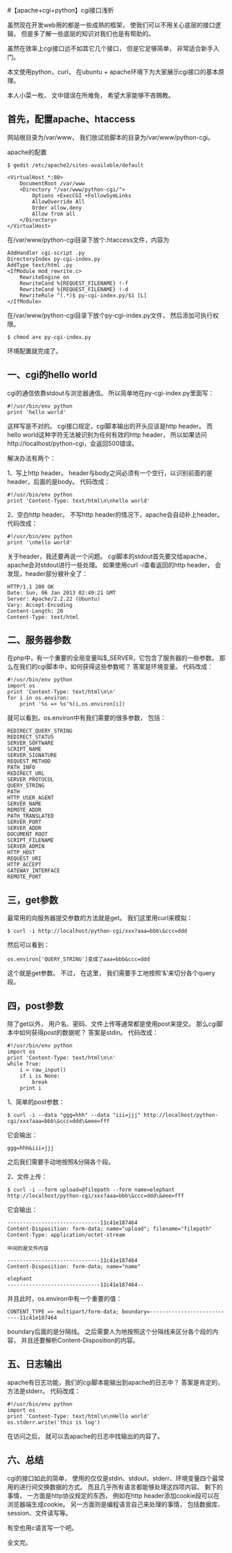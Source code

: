 #【apache+cgi+python】cgi接口浅析

虽然现在开发web用的都是一些成熟的框架，
使我们可以不用关心底层的接口逻辑，
但是多了解一些底层的知识对我们也是有帮助的。

虽然在效率上cgi接口远不如其它几个接口，
但是它足够简单，
非常适合新手入门。

本文使用python，curl，
在ubuntu + apache环境下为大家展示cgi接口的基本原理。

本人小菜一枚，
文中错误在所难免，
希望大家能够不吝赐教。

## 首先，配置apache、htaccess
网站根目录为/var/www，
我们放试验脚本的目录为/var/www/python-cgi。

apache的配置

	$ gedit /etc/apache2/sites-available/default

	<VirtualHost *:80>
		DocumentRoot /var/www
		<Directory "/var/www/python-cgi/">
			Options +ExecCGI +FollowSymLinks
			AllowOverride All
			Order allow,deny
			Allow from all
		</Directory>
	</VirtualHost>

在/var/www/python-cgi目录下放个.htaccess文件，内容为

	AddHandler cgi-script .py
	DirectoryIndex py-cgi-index.py
	AddType text/html .py
	<IfModule mod_rewrite.c>
		RewriteEngine on
		RewriteCond %{REQUEST_FILENAME} !-f
		RewriteCond %{REQUEST_FILENAME} !-d
		RewriteRule ^(.*)$ py-cgi-index.py/$1 [L]
	</IfModule>

在/var/www/python-cgi目录下放个py-cgi-index.py文件，
然后添加可执行权限。

	$ chmod a+x py-cgi-index.py

环境配置就完成了。

## 一、cgi的hello world
cgi的通信依靠stdout与浏览器通信。
所以简单地在py-cgi-index.py里面写：

	#!/usr/bin/env python
	print 'hello world'

这样写是不对的。
cgi接口规定，cgi脚本输出的开头应该是http header。
而hello world这种字符无法被识别为任何有效的http header，
所以如果访问http://localhost/python-cgi，会返回500错误。

解决办法有两个：

1、写上http header。
header与body之间必须有一个空行，以识别前面的是header，后面的是body。
代码改成：

	#!/usr/bin/env python
	print 'Content-Type: text/html\n\nhello world'

2、空白http header。
不写http header的情况下，apache会自动补上header。
代码改成：

	#!/usr/bin/env python
	print '\nhello world'

关于header，我还要再说一个问题。
cgi脚本的stdout首先要交给apache，
apache会对stdout进行一些处理。
如果使用curl -i查看返回的http header，
会发现，header部分被补全了：

	HTTP/1.1 200 OK
	Date: Sun, 06 Jan 2013 02:49:21 GMT
	Server: Apache/2.2.22 (Ubuntu)
	Vary: Accept-Encoding
	Content-Length: 20
	Content-Type: text/html

## 二、服务器参数
在php中，有一个重要的全局变量叫$_SERVER，它包含了服务器的一些参数。
那么在我们的cgi脚本中，如何获得这些参数呢？
答案是环境变量。
代码改成：

	#!/usr/bin/env python
	import os
	print 'Content-Type: text/html\n\n'
	for i in os.environ:
		print '%s => %s'%(i,os.environ[i])
就可以看到，os.environ中有我们需要的很多参数，
包括：

	REDIRECT_QUERY_STRING
	REDIRECT_STATUS
	SERVER_SOFTWARE
	SCRIPT_NAME
	SERVER_SIGNATURE
	REQUEST_METHOD
	PATH_INFO
	REDIRECT_URL
	SERVER_PROTOCOL
	QUERY_STRING
	PATH
	HTTP_USER_AGENT
	SERVER_NAME
	REMOTE_ADDR
	PATH_TRANSLATED
	SERVER_PORT
	SERVER_ADDR
	DOCUMENT_ROOT
	SCRIPT_FILENAME
	SERVER_ADMIN
	HTTP_HOST
	REQUEST_URI
	HTTP_ACCEPT
	GATEWAY_INTERFACE
	REMOTE_PORT

## 三，get参数
最常用的向服务器提交参数的方法就是get。
我们这里用curl来模拟：

	$ curl -i http://localhost/python-cgi/xxx?aaa=bbb\&ccc=ddd
然后可以看到：

	os.environ['QUERY_STRING']变成了aaa=bbb&ccc=ddd
这个就是get参数。
不过，
在这里，
我们需要手工地按照'&'来切分各个query段。

## 四，post参数
除了get以外，
用户名、密码、文件上传等通常都是使用post来提交。
那么cgi脚本中如何获得post的数据呢？
答案是stdin。
代码改成：

	#!/usr/bin/env python
	import os
	print 'Content-Type: text/html\n\n'
	while True:
		i = raw_input()
		if i is None:
			break
		print i

1、简单的post参数：

	$ curl -i --data "ggg=hhh" --data "iii=jjj" http://localhost/python-cgi/xxx?aaa=bbb\&ccc=ddd\&eee=fff
它会输出：

	ggg=hhh&iii=jjj
之后我们需要手动地按照&分隔各个段。

2、文件上传：

	$ curl -i --form upload=@filepath --form name=elephant http://localhost/python-cgi/xxx?aaa=bbb\&ccc=ddd\&eee=fff
它会输出：

	------------------------------11c41e187464
	Content-Disposition: form-data; name="upload"; filename="filepath"
	Content-Type: application/octet-stream
	
	中间的是文件内容
	
	------------------------------11c41e187464
	Content-Disposition: form-data; name="name"
	
	elephant
	------------------------------11c41e187464--
并且此时，os.environ中有一个重要的值：

	CONTENT_TYPE => multipart/form-data; boundary=----------------------------11c41e187464
boundary后面的是分隔线。
之后需要人为地按照这个分隔线来区分各个段的内容，
并且还要解析Content-Disposition的内容。

## 五、日志输出
apache有日志功能，我们的cgi脚本能输出到apache的日志中？
答案是肯定的，方法是stderr。
代码改成：

	#!/usr/bin/env python
	import os
	print 'Content-Type: text/html\n\nHello world'
	os.stderr.write('this is log')
在访问之后，
就可以去apache的日志中找输出的内容了。

## 六、总结
cgi的接口如此的简单，
使用的仅仅是stdin、stdout、stderr、环境变量四个最常用的进行间交换数据的方式。
而且几乎所有语言都能够处理这四项内容。
剩下的事情，
一方面是http协议规定的东西，
例如在http header添加cookie段可以在浏览器端生成cookie。
另一方面则是编程语言自己来处理的事情，
包括数据库、session、文件读写等。

有空也用c语言写一个吧。

全文完。
